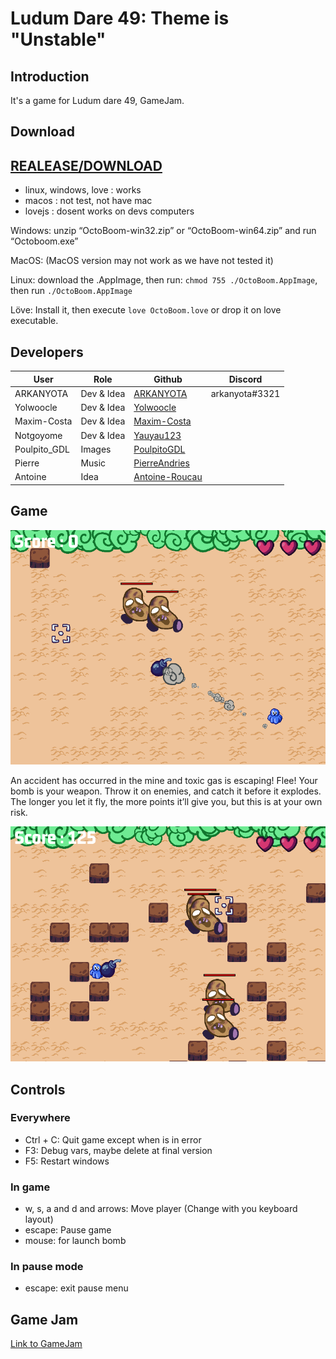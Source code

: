 # Ludum Dare 49: Theme is "Unstable"

## Introduction
It's a game for Ludum dare 49, GameJam.

## Download

[REALEASE/DOWNLOAD](https://github.com/ARKANYOTA/ludumdare49/releases/tag/Download)
---

- linux, windows, love : works
- macos : not test, not have mac
- lovejs : dosent works on devs computers

Windows: unzip “OctoBoom-win32.zip” or “OctoBoom-win64.zip” and run “Octoboom.exe”

MacOS: (MacOS version may not work as we have not tested it)

Linux: download the .AppImage, then run: `chmod 755 ./OctoBoom.AppImage`, then run `./OctoBoom.AppImage`

Löve: Install it, then execute `love OctoBoom.love` or drop it on love executable.

## Developers

| User | Role | Github | Discord |
|------|------|--------|---------|
| ARKANYOTA | Dev & Idea | [ARKANYOTA](https://github.com/ARKANYOTA) | arkanyota#3321 |
| Yolwoocle | Dev & Idea | [Yolwoocle](https://github.com/Yolwoocle) | |
| Maxim-Costa | Dev & Idea | [Maxim-Costa](https://github.com/Maxim-Costa) | |
| Notgoyome | Dev & Idea | [Yauyau123](https://github.com/Yauyau123) | |
| Poulpito\_GDL | Images | [PoulpitoGDL](https://github.com/PoulipitoGDL) | |
| Pierre | Music | [PierreAndries](https://github.com/PIerreAndries) | |
| Antoine | Idea | [Antoine-Roucau](https://github.com/Antoine-Roucau) | |

## Game
![Screenshot_2](assets/Screenshot_2.png)

An accident has occurred in the mine and toxic gas is escaping! Flee! Your bomb is your weapon. Throw it on enemies, and catch it before it explodes. The longer you let it fly, the more points it’ll give you, but this is at your own risk.

![Screenshot_1](assets/Screenshot_1.png)

## Controls

### Everywhere
- Ctrl + C: Quit game except when is in error
- F3: Debug vars, maybe delete at final version
- F5: Restart windows

### In game
- w, s, a and d and arrows: Move player (Change with you keyboard layout)
- escape: Pause game
- mouse: for launch bomb

### In pause mode
- escape: exit pause menu

## Game Jam

[Link to GameJam](https://ldjam.com/events/ludum-dare/49)

